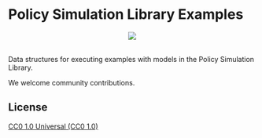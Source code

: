
# Policy Simulation Library Examples

<div align="center">
  <img src="https://github.com/PSLmodels/PSL-Infrastructure/blob/master/imgs/PolicySimLibrary-1000px.png" /><br /><br />
</div>

Data structures for executing examples with models in the Policy Simulation Library.

We welcome community contributions.

## License

[CC0 1.0 Universal (CC0 1.0)](LICENSE)
